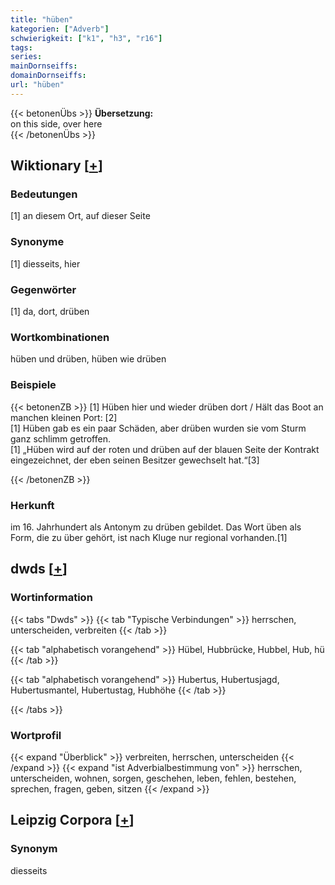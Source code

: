 ```yaml
---
title: "hüben"
kategorien: ["Adverb"]
schwierigkeit: ["k1", "h3", "r16"]
tags:
series:
mainDornseiffs:
domainDornseiffs:
url: "hüben"
---
```


{{< betonenÜbs >}}
**Übersetzung:**  
on this side, over here  
{{< /betonenÜbs >}}

## Wiktionary [[+](https://de.wiktionary.org/wiki/hüben)]

### Bedeutungen
[1] an diesem Ort, auf dieser Seite  

### Synonyme
[1] diesseits, hier  

### Gegenwörter
[1] da, dort, drüben  

### Wortkombinationen
hüben und drüben, hüben wie drüben  

### Beispiele
{{< betonenZB >}}
[1] Hüben hier und wieder drüben dort / Hält das Boot an manchen kleinen Port: [2]  
[1] Hüben gab es ein paar Schäden, aber drüben wurden sie vom Sturm ganz schlimm getroffen.  
[1] „Hüben wird auf der roten und drüben auf der blauen Seite der Kontrakt eingezeichnet, der eben seinen Besitzer gewechselt hat.“[3]  

{{< /betonenZB >}}
### Herkunft
im 16. Jahrhundert als Antonym zu drüben gebildet. Das Wort üben als Form, die zu über gehört, ist nach Kluge nur regional vorhanden.[1]  



## dwds [[+](https://www.dwds.de/wb/hüben)]

### Wortinformation
{{< tabs "Dwds" >}}
{{< tab "Typische Verbindungen" >}}
herrschen, unterscheiden, verbreiten
{{< /tab >}}

{{< tab "alphabetisch vorangehend" >}}
Hübel, Hubbrücke, Hubbel, Hub, hü
{{< /tab >}}

{{< tab "alphabetisch vorangehend" >}}
Hubertus, Hubertusjagd, Hubertusmantel, Hubertustag, Hubhöhe
{{< /tab >}}

{{< /tabs >}}

### Wortprofil
{{< expand "Überblick" >}} verbreiten, herrschen, unterscheiden {{< /expand >}}
{{< expand "ist Adverbialbestimmung von" >}} herrschen, unterscheiden, wohnen, sorgen, geschehen, leben, fehlen, bestehen, sprechen, fragen, geben, sitzen {{< /expand >}}

## Leipzig Corpora [[+](https://corpora.uni-leipzig.de/en/res?word=hüben&corpusId=deu_newscrawl-public_2018)]


### Synonym
diesseits

